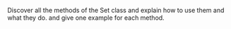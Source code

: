 Discover all the methods of the Set class and explain how to use them and what they do. and give one example for each method.


